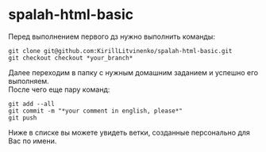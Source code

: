 # spalah-html-basic

Перед выполнением первого дз нужно выполнить команды:<br/>
```
git clone git@github.com:KirillLitvinenko/spalah-html-basic.git
git checkout checkout *your_branch*
```
Далее переходим в папку с нужным домашним заданием и успешно его выполняем.<br/>
После чего еще пару команд:
```
git add --all
git commit -m "*your comment in english, please*"
git push
```
Ниже в списке вы можете увидеть ветки, созданные персонально для Вас по имени.

